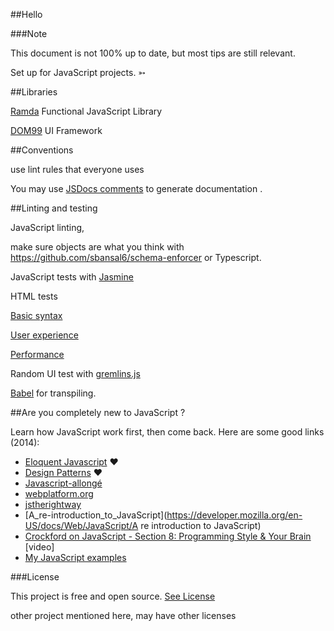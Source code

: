 ##Hello

###Note

This document is not 100% up to date, but most tips are still relevant.


Set up for JavaScript projects. ➳

##Libraries

[Ramda](https://github.com/ramda/ramda) Functional JavaScript Library

[DOM99](https://github.com/GrosSacASac/DOM99) UI Framework



##Conventions

use lint rules that everyone uses

You may use [JSDocs comments](https://github.com/jsdoc3/jsdoc) to generate documentation .


##Linting and testing

JavaScript linting,

make sure objects are what you think with https://github.com/sbansal6/schema-enforcer or Typescript.

JavaScript tests with [Jasmine](https://github.com/jasmine/jasmine)

HTML tests 

[Basic syntax](http://validator.w3.org/)

[User experience](https://www.modern.ie/en-us)

[Performance](http://yslow.org/)

Random UI test with [gremlins.js](https://github.com/marmelab/gremlins.js)




[Babel](http://babeljs.io/) for transpiling.


##Are you completely new to JavaScript ?

Learn how JavaScript work first, then come back. Here are some good links (2014):

* [Eloquent Javascript](http://eloquentjavascript.net/) ❤
* [Design Patterns](http://addyosmani.com/resources/essentialjsdesignpatterns/book/) ❤
* [Javascript-allongé](https://leanpub.com/javascript-allonge/read)
* [webplatform.org](http://www.webplatform.org/)
* [jstherightway](http://jstherightway.org/#getting-started)
* [A_re-introduction_to_JavaScript](https://developer.mozilla.org/en-US/docs/Web/JavaScript/A re introduction to JavaScript)
* [Crockford on JavaScript - Section 8: Programming Style & Your Brain ](https://www.youtube.com/watch?v=taaEzHI9xyY)[video]
* [My JavaScript examples](https://github.com/GrosSacASac/JavaScript-Set-Up/tree/master/js/examples)



###License

This project is free and open source. [See License](LICENSE.txt)

other project mentioned here, may have other licenses


